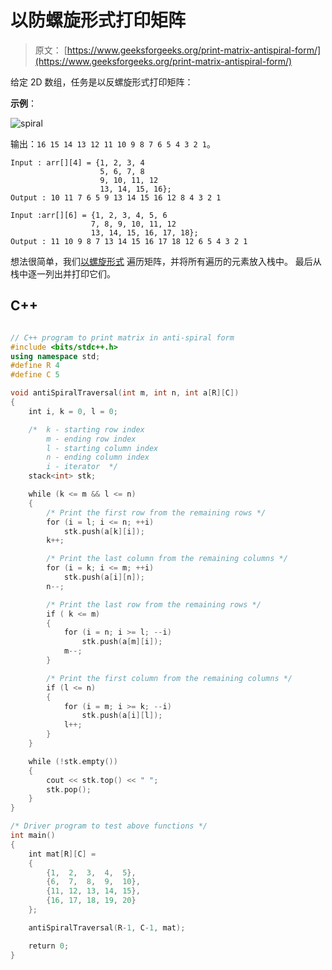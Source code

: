 # 以防螺旋形式打印矩阵

> 原文： [https://www.geeksforgeeks.org/print-matrix-antispiral-form/](https://www.geeksforgeeks.org/print-matrix-antispiral-form/)

给定 2D 数组，任务是以反螺旋形式打印矩阵：

**示例**：

![spiral](img/efba9209671638c17348ccb8017fde31.png)

输出：`16 15 14 13 12 11 10 9 8 7 6 5 4 3 2 1`。

```
Input : arr[][4] = {1, 2, 3, 4
                    5, 6, 7, 8
                    9, 10, 11, 12
                    13, 14, 15, 16};
Output : 10 11 7 6 5 9 13 14 15 16 12 8 4 3 2 1

Input :arr[][6] = {1, 2, 3, 4, 5, 6
                  7, 8, 9, 10, 11, 12
                  13, 14, 15, 16, 17, 18};
Output : 11 10 9 8 7 13 14 15 16 17 18 12 6 5 4 3 2 1

```



想法很简单，我们[以螺旋形式](https://www.geeksforgeeks.org/print-a-given-matrix-in-spiral-form/) 遍历矩阵，并将所有遍历的元素放入栈中。 最后从栈中逐一列出并打印它们。

## C++ 

```cpp

// C++ program to print matrix in anti-spiral form 
#include <bits/stdc++.h> 
using namespace std; 
#define R 4 
#define C 5 

void antiSpiralTraversal(int m, int n, int a[R][C]) 
{ 
    int i, k = 0, l = 0; 

    /*  k - starting row index 
        m - ending row index 
        l - starting column index 
        n - ending column index 
        i - iterator  */
    stack<int> stk; 

    while (k <= m && l <= n) 
    { 
        /* Print the first row from the remaining rows */
        for (i = l; i <= n; ++i) 
            stk.push(a[k][i]); 
        k++; 

        /* Print the last column from the remaining columns */
        for (i = k; i <= m; ++i) 
            stk.push(a[i][n]); 
        n--; 

        /* Print the last row from the remaining rows */
        if ( k <= m) 
        { 
            for (i = n; i >= l; --i) 
                stk.push(a[m][i]); 
            m--; 
        } 

        /* Print the first column from the remaining columns */
        if (l <= n) 
        { 
            for (i = m; i >= k; --i) 
                stk.push(a[i][l]); 
            l++; 
        } 
    } 

    while (!stk.empty()) 
    { 
        cout << stk.top() << " "; 
        stk.pop(); 
    } 
} 

/* Driver program to test above functions */
int main() 
{ 
    int mat[R][C] = 
    { 
        {1,  2,  3,  4,  5}, 
        {6,  7,  8,  9,  10}, 
        {11, 12, 13, 14, 15}, 
        {16, 17, 18, 19, 20} 
    }; 

    antiSpiralTraversal(R-1, C-1, mat); 

    return 0; 
} 

```
